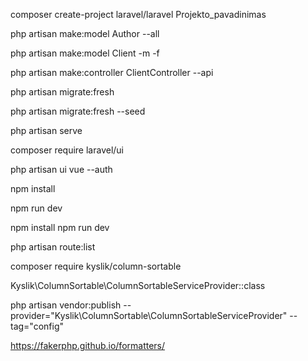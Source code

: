 <!-- Sukurti naują Laravel prijektą -->
composer create-project laravel/laravel Projekto_pavadinimas

<!-- Sukurti Modelius  -->
php artisan make:model Author --all

<!-- Kurti Modelius dalimis migration ir factory -->
php artisan make:model Client -m -f

<!-- API controler -->
php artisan make:controller ClientController --api

<!-- Migruoti DB strukturą  -->
php artisan migrate:fresh

<!-- uzpildyti duomenim DB -->
php artisan migrate:fresh --seed

<!-- paleisti local host -->
php artisan serve

<!-- Iš artisan prideda laravel ui -->
composer require laravel/ui

<!-- Iš artisan įrašo autorizacijos ui modulį -->
php artisan ui vue --auth

<!-- instaliuoja  -->
npm install

<!-- compiler -->
npm run dev

<!-- Jeigu Compiler meta error pakeisti package.json "vue-loader": "^15.9.8" 
ir ištrinti package-lock.json ir node_modules aplanką-->
npm install
npm run dev

<!-- Parodo visus routes ir jų metodus -->
php artisan route:list

<!-- Rušiavimo biblioteka -->
composer require kyslik/column-sortable
<!-- su juo reikia pridėti modulį prie config app.php -->
Kyslik\ColumnSortable\ColumnSortableServiceProvider::class
<!--  pagamina config aplanke nustatymų dokumentą-->
php artisan vendor:publish --provider="Kyslik\ColumnSortable\ColumnSortableServiceProvider" --tag="config"

<!-- Faker aprašas  -->
https://fakerphp.github.io/formatters/

<!-- jQuery biblioteka -->
<!-- Įdedamas į app.blade head, 13 eilutėje ištrinti defer <script src="{{ asset('js/app.js') }}" defer></script> -->
<script src="https://ajax.googleapis.com/ajax/libs/jquery/3.5.1/jquery.min.js"></script>




